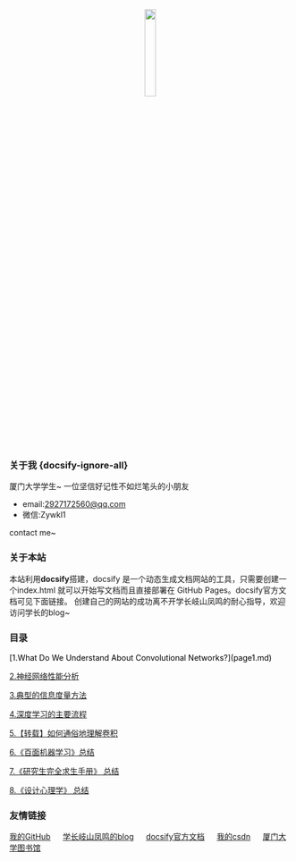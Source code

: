 <center><img src="https://i.loli.net/2020/05/17/cZIP7ARlLJtXwkv.png" width="20%"></center>

### 关于我 {docsify-ignore-all}

厦门大学学生~
一位坚信好记性不如烂笔头的小朋友
- email:2927172560@qq.com
- 微信:Zywkl1

contact me~

### 关于本站
本站利用**docsify**搭建，docsify 是一个动态生成文档网站的工具，只需要创建一个index.html 就可以开始写文档而且直接部署在 GitHub Pages。docsify官方文档可见下面链接。
创建自己的网站的成功离不开学长岐山凤鸣的耐心指导，欢迎访问学长的blog~

### 目录

<font color="black">
[1.What Do We Understand About Convolutional Networks?](page1.md)
  
[2.神经网络性能分析](page5.md)

[3.典型的信息度量方法](page7.md)

[4.深度学习的主要流程](page11.md)

[5.【转载】如何通俗地理解卷积](page12.md)

[6.《百面机器学习》总结](a.md)

[7.《研究生完全求生手册》 总结](page8.md)

[8.《设计心理学》 总结](page10.md)
</font>

### 友情链接

[我的GitHub](<https://github.com/yueeer>) &emsp; [学长岐山凤鸣的blog](<http://www.ecohnoch.cn/>) &emsp; [docsify官方文档](<https://docsify.js.org/>) &emsp; [我的csdn](https://blog.csdn.net/weixin_42575796) &emsp; [厦门大学图书馆](https://library.xmu.edu.cn/index.htm)
